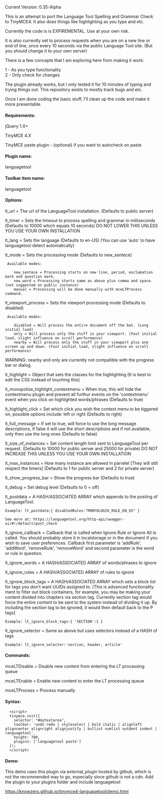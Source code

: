 Current Version: 0.35-Alpha

This is an attempt to port the Language Tool Spelling and Grammar Check to TinyMCE4\. It also does things like highlighting as you type and etc.

Currently the code is is EXPIREMENTAL. Use at your own risk.

It is also currently set to process requests when you are on a new line or end of line, once every 10 seconds via the public Language Tool site. (But you should change it to your own server)

There is a few concepts that I am exploring here from making it work:

1 - As you type functionality  
2 - Only check for changes

The plugin already works, but I only tested it for 10 minutes of typing and trying things out. This repository exists to mostly track bugs and etc.

Once I am done coding the basic stuff, I'll clean up the code and make it more presentable.

#### Requirements:

  jQuery 1.X+

  TinyMCE 4.X

  TinyMCE paste plugin - (optional) if you want to autocheck on paste

#### Plugin name:

  languagetool

#### Toolbar item name:

  languagetool 

#### Options:

  lt_url =  The url of the LanguageTool installation. (Defaults to public server)
  
  lt_timer = Sets the timeout to process spelling and grammar in milliseconds (Defaults to 10000 which equals 10 seconds) DO NOT LOWER THIS UNLESS YOU USE YOUR OWN INSTALLATION
  
  lt_lang = Sets the language (Defaults to en-US) (You can use 'auto' to have languagetool detect automatically)
  
  lt_mode = Sets the processing mode (Defaults to new_sentece)
  
     Available modes:
	
	    new_sentece = Processing starts on new line, period, exclamation mark and question mark.
	    new_word = Processing starts same as above plus comma and space. (not suggested on public instance)
	    manual = Processing will be done manually with mceLTProcess command.

  lt_viewport_process = Sets the viewport processing mode (Defaults to disabled)

     Available modes:

	    disabled = Will process the entire document off the bat. (Long initial load)
	    only = Will process only the stuff in your viewport. (Fast initial load, slight influence on scroll performance)
	    nearby = Will process only the stuff in your viewport plus one screen up and down. (Fast initial load, slight influence on scroll performance)

  WARNING: nearby and only are currently not compatible with the progress bar or dialog.
  
  lt_highlight = Object that sets the classes for the highlighting [It is best to edit the CSS instead of touching this]

  lt_monopolize_highlight_contextmenu = When true, this will hide the contextmenu plugin and prevent all furthur events on the 'contextmenu' event when you click on highlighted words/phrases (Defaults to true)

  lt_highlight_click = Set which click you wish the context menu to be tiggered on, possible options include: left or right (Defaults to right)
  
  lt_full_message = If set to true, will force to use the long message descriptions, if false it will use the short descriptions and if not available, only then use the long ones (Defaults to false)

  lt_size_of_instances = Set content length limit sent to LanguageTool per request. (Defaults to 10000 for public server and 25000 for private) DO NOT INCREASE THIS UNLESS YOU USE YOUR OWN INSTALLATION

  lt_max_instances = How many instance are allowed in parrelel [They will still respect the timers] (Defaults to 1 for public server and 2 for private server)

  lt_show_progress_bar = Show the progress bar (Defaults to true)

  lt_debug = Set debug level (Defaults to 0 = off)
  
  lt_postdata = A HASH/ASSOCIATED ARRAY which appends to the posting of LanguageTool. 

    Example: lt_postdata:{ disabledRules:"MORFOLOGIK_RULE_EN_US" } 
  
    See more at: https://languagetool.org/http-api/swagger-ui/#!/default/post_check
  
  lt_ignore_callback = Callback that is called when Ignore Rule or Ignore All is called. You should probably store it in localstorage or in the document if you wish to save user preferences. Callback first parameter is 'addRule', 'addWord', 'removeRule', 'removeWord' and second parameter is the word or rule in question.
  
  lt_ignore_words = A HASH/ASSOCIATED ARRAY of words/phrases to ignore
  
  lt_ignore_rules = A HASH/ASSOCIATED ARRAY of rules to ignore

  lt_ignore_block_tags = A HASH/ASSOCIATED ARRAY which sets a block list for tags you don't want UUIDs assigned to. [This is advanced functionality ment to filter out block containers, for example, you may be making your content divided into chapters via section tag. Currently section tag would force the entire content to be sent to the system instead of dividing it up. By including the section tag to be ignored, it would then default back to the P tags]

    Example: lt_ignore_block_tags:{ 'SECTION':1 } 
    
  lt_ignore_selector = Same as above but uses selectors instead of a HASH of tags
  
    Example: lt_ignore_selector:'section, header, article' 

#### Commands:

  mceLTDisable = Disable new content from entering the LT processing queue

  mceLTEnable = Enable new content to enter the LT processing queue

  mceLTProcess = Process manually

#### Syntax:

```
  <script>  
  tinymce.init({  
    selector: "#mytextarea",  
    toolbar: 'undo redo | styleselect | bold italic | alignleft aligncenter alignright alignjustify | bullist numlist outdent indent | languagetool',  
    height: 700,  
    plugins: ['languagetool paste']  
  });  
  </script>
```

#### Demo:

This demo uses this plugin via external_plugin hosted by github, which is not the recommended way to go, especially since github is not a cdn. Add the plugin to your plugins folder and include languagetool

  https://knowzero.github.io/tinymce4-languagetool/demo.html

